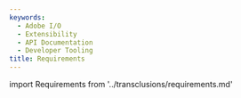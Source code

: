 ```yaml
---
keywords:
  - Adobe I/O
  - Extensibility
  - API Documentation
  - Developer Tooling
title: Requirements
---
```


import Requirements from '../transclusions/requirements.md'

<Requirements/>
